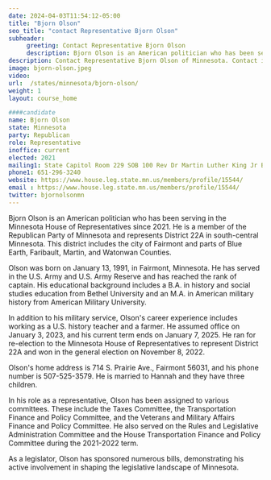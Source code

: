 ```yaml
---
date: 2024-04-03T11:54:12-05:00
title: "Bjorn Olson"
seo_title: "contact Representative Bjorn Olson"
subheader:
     greeting: Contact Representative Bjorn Olson
     description: Bjorn Olson is an American politician who has been serving in the Minnesota House of Representatives since 2021. He is a member of the Republican Party of Minnesota and represents District 22A in south-central Minnesota.
description: Contact Representative Bjorn Olson of Minnesota. Contact information for Bjorn Olson includes email address, phone number, and mailing address.
image: bjorn-olson.jpeg
video:
url:  /states/minnesota/bjorn-olson/
weight: 1
layout: course_home

####candidate
name: Bjorn Olson
state: Minnesota
party: Republican
role: Representative
inoffice: current
elected: 2021
mailing1: State Capitol Room 229 SOB 100 Rev Dr Martin Luther King Jr Blvd St. Paul, MN 55155-1298
phone1: 651-296-3240
website: https://www.house.leg.state.mn.us/members/profile/15544/
email : https://www.house.leg.state.mn.us/members/profile/15544/
twitter: bjornolsonmn
---
```


Bjorn Olson is an American politician who has been serving in the Minnesota House of Representatives since 2021. He is a member of the Republican Party of Minnesota and represents District 22A in south-central Minnesota. This district includes the city of Fairmont and parts of Blue Earth, Faribault, Martin, and Watonwan Counties.

Olson was born on January 13, 1991, in Fairmont, Minnesota. He has served in the U.S. Army and U.S. Army Reserve and has reached the rank of captain. His educational background includes a B.A. in history and social studies education from Bethel University and an M.A. in American military history from American Military University.

In addition to his military service, Olson's career experience includes working as a U.S. history teacher and a farmer. He assumed office on January 3, 2023, and his current term ends on January 7, 2025. He ran for re-election to the Minnesota House of Representatives to represent District 22A and won in the general election on November 8, 2022.

Olson's home address is 714 S. Prairie Ave., Fairmont 56031, and his phone number is 507-525-3579. He is married to Hannah and they have three children.

In his role as a representative, Olson has been assigned to various committees. These include the Taxes Committee, the Transportation Finance and Policy Committee, and the Veterans and Military Affairs Finance and Policy Committee. He also served on the Rules and Legislative Administration Committee and the House Transportation Finance and Policy Committee during the 2021-2022 term.

As a legislator, Olson has sponsored numerous bills, demonstrating his active involvement in shaping the legislative landscape of Minnesota.
